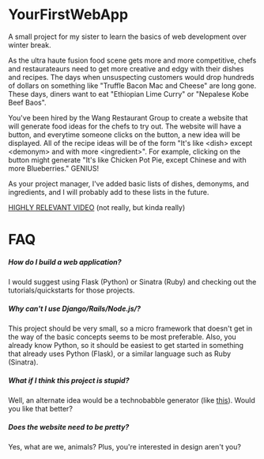 YourFirstWebApp
===============

A small project for my sister to learn the basics of web development over winter break. 

As the ultra haute fusion food scene gets more and more competitive, chefs and restaurateaurs need to get more creative and edgy with their dishes and recipes. The days when unsuspecting customers would drop hundreds of dollars on something like "Truffle Bacon Mac and Cheese" are long gone. These days, diners want to eat "Ethiopian Lime Curry" or "Nepalese Kobe Beef Baos".

You've been hired by the Wang Restaurant Group to create a website that will generate food ideas for the chefs to try out. The website will have a button, and everytime someone clicks on the button, a new idea will be displayed. All of the recipe ideas will be of the form "It's like \<dish\> except \<demonym\> and with more \<ingredient\>". For example, clicking on the button might generate "It's like Chicken Pot Pie, except Chinese and with more Blueberries." GENIUS!

As your project manager, I've added basic lists of dishes, demonyms, and ingredients, and I will probably add to these lists in the future.

[HIGHLY RELEVANT VIDEO](http://www.youtube.com/watch?v=7rypxTYTB5I) (not really, but kinda really)

FAQ
============
##### How do I build a web application? 
I would suggest using Flask (Python) or Sinatra (Ruby) and checking out the tutorials/quickstarts for those projects.

##### Why can't I use Django/Rails/Node.js/<insert framework here>?
This project should be very small, so a micro framework that doesn't get in the way of the basic concepts seems to be most preferable. Also, you already know Python, so it should be easiest to get started in something that already uses Python (Flask), or a similar language such as Ruby (Sinatra).

##### What if I think this project is stupid?
Well, an alternate idea would be a technobabble generator (like [this](http://www.smbc-comics.com/?id=2526)). Would you like that better?

##### Does the website need to be pretty?
Yes, what are we, animals? Plus, you're interested in design aren't you?

